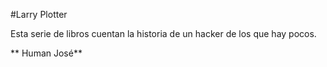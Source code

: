 #Larry Plotter

Esta serie de libros cuentan la historia de un hacker de los que hay pocos.

** Human José**

